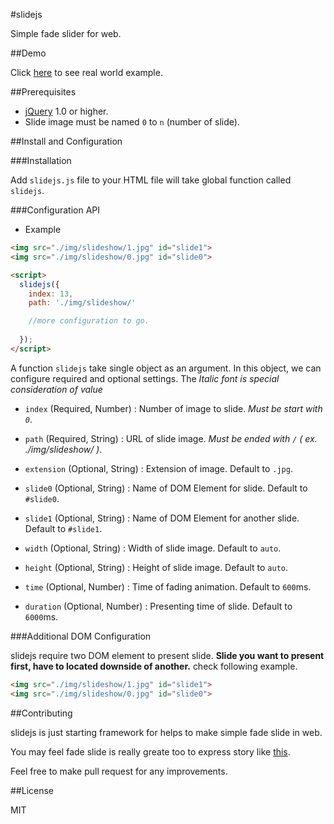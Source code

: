 #slidejs

Simple fade slider for web.

##Demo

Click [here](https://divtag.sejong.edu) to see real world example.

##Prerequisites

- [jQuery](http://jquery.com) 1.0 or higher.
- Slide image must be named `0` to `n` (number of slide).

##Install and Configuration

###Installation

Add `slidejs.js` file to your HTML file will take global function called `slidejs`.

###Configuration API

- Example

```html
<img src="./img/slideshow/1.jpg" id="slide1">
<img src="./img/slideshow/0.jpg" id="slide0">

<script>
  slidejs({
    index: 13,
    path: './img/slideshow/'

    //more configuration to go.
    
  });
</script>
```

A function `slidejs` take single object as an argument. In this object, we can configure required and optional settings. The *Italic font is special consideration of value*

- `index` (Required, Number) : Number of image to slide. *Must be start with `0`*.

- `path` (Required, String) : URL of slide image. *Must be ended with `/` ( ex. ./img/slideshow/ )*.

- `extension` (Optional, String) : Extension of image. Default to `.jpg`.

- `slide0` (Optional, String) : Name of DOM Element for slide. Default to `#slide0`.

- `slide1` (Optional, String) : Name of DOM Element for another slide. Default to `#slide1`.

- `width` (Optional, String) : Width of slide image. Default to `auto`.

- `height` (Optional, String) : Height of slide image. Default to `auto`.

- `time` (Optional, Number) : Time of fading animation. Default to `600`ms.

- `duration` (Optional, Number) : Presenting time of slide. Default to `6000`ms.

###Additional DOM Configuration

slidejs require two DOM element to present slide. **Slide you want to present first, have to located downside of another.** check following example.

```html
<img src="./img/slideshow/1.jpg" id="slide1">
<img src="./img/slideshow/0.jpg" id="slide0">
```

##Contributing

slidejs is just starting framework for helps to make simple fade slide in web. 

You may feel fade slide is really greate too to express story like [this](http://ycombinator.com).

Feel free to make pull request for any improvements.

##License

MIT








